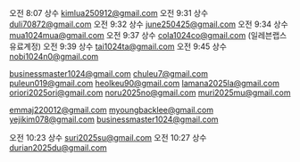 오전 8:07 상수 kimlua250912@gmail.com
오전 9:31 상수 duli70872@gmail.com
오전 9:32 상수 june250425@gmail.com
오전 9:34 상수 mua1024mua@gmail.com
오전 9:37 상수 cola1024co@gmail.com (일레븐랩스 유료계정)
오전 9:39 상수 tai1024ta@gmail.com
오전 9:45 상수 nobi1024n0@gmail.com


businessmaster1024@gmail.com
chuleu7@gmail.com
puleun019@gmail.com
heolkeu90@gmail.com
lamana2025la@gmail.com
oriori2025ori@gmail.com
noru2025no@gmail.com
muri2025mu@gmail.com

emmaj220012@gmail.com
myoungbacklee@gmail.com
yejikim078@gmail.com
businessmaster1024@gmail.com

오전 10:23 상수 suri2025su@gmail.com
오전 10:27 상수 durian2025du@gmail.com
